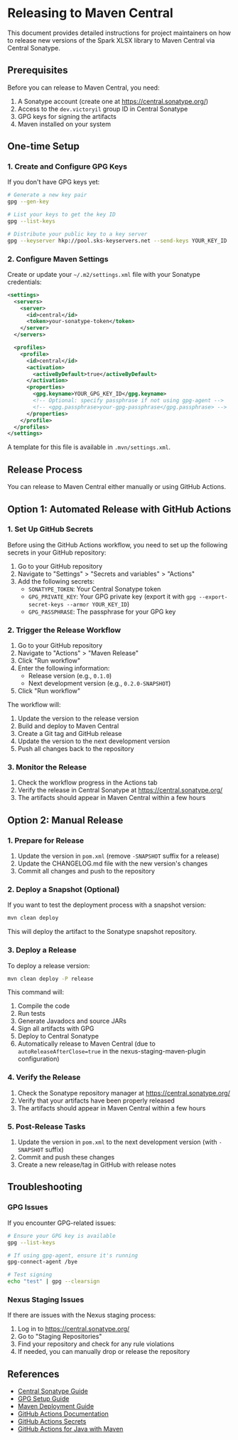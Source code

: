 # Releasing to Maven Central

This document provides detailed instructions for project maintainers on how to release new versions of the Spark XLSX library to Maven Central via Central Sonatype.

## Prerequisites

Before you can release to Maven Central, you need:

1. A Sonatype account (create one at https://central.sonatype.org/)
2. Access to the `dev.victoryil` group ID in Central Sonatype
3. GPG keys for signing the artifacts
4. Maven installed on your system

## One-time Setup

### 1. Create and Configure GPG Keys

If you don't have GPG keys yet:

```bash
# Generate a new key pair
gpg --gen-key

# List your keys to get the key ID
gpg --list-keys

# Distribute your public key to a key server
gpg --keyserver hkp://pool.sks-keyservers.net --send-keys YOUR_KEY_ID
```

### 2. Configure Maven Settings

Create or update your `~/.m2/settings.xml` file with your Sonatype credentials:

```xml
<settings>
  <servers>
    <server>
      <id>central</id>
      <token>your-sonatype-token</token>
    </server>
  </servers>

  <profiles>
    <profile>
      <id>central</id>
      <activation>
        <activeByDefault>true</activeByDefault>
      </activation>
      <properties>
        <gpg.keyname>YOUR_GPG_KEY_ID</gpg.keyname>
        <!-- Optional: specify passphrase if not using gpg-agent -->
        <!-- <gpg.passphrase>your-gpg-passphrase</gpg.passphrase> -->
      </properties>
    </profile>
  </profiles>
</settings>
```

A template for this file is available in `.mvn/settings.xml`.

## Release Process

You can release to Maven Central either manually or using GitHub Actions.

## Option 1: Automated Release with GitHub Actions

### 1. Set Up GitHub Secrets

Before using the GitHub Actions workflow, you need to set up the following secrets in your GitHub repository:

1. Go to your GitHub repository
2. Navigate to "Settings" > "Secrets and variables" > "Actions"
3. Add the following secrets:
   - `SONATYPE_TOKEN`: Your Central Sonatype token
   - `GPG_PRIVATE_KEY`: Your GPG private key (export it with `gpg --export-secret-keys --armor YOUR_KEY_ID`)
   - `GPG_PASSPHRASE`: The passphrase for your GPG key

### 2. Trigger the Release Workflow

1. Go to your GitHub repository
2. Navigate to "Actions" > "Maven Release"
3. Click "Run workflow"
4. Enter the following information:
   - Release version (e.g., `0.1.0`)
   - Next development version (e.g., `0.2.0-SNAPSHOT`)
5. Click "Run workflow"

The workflow will:
1. Update the version to the release version
2. Build and deploy to Maven Central
3. Create a Git tag and GitHub release
4. Update the version to the next development version
5. Push all changes back to the repository

### 3. Monitor the Release

1. Check the workflow progress in the Actions tab
2. Verify the release in Central Sonatype at https://central.sonatype.org/
3. The artifacts should appear in Maven Central within a few hours

## Option 2: Manual Release

### 1. Prepare for Release

1. Update the version in `pom.xml` (remove `-SNAPSHOT` suffix for a release)
2. Update the CHANGELOG.md file with the new version's changes
3. Commit all changes and push to the repository

### 2. Deploy a Snapshot (Optional)

If you want to test the deployment process with a snapshot version:

```bash
mvn clean deploy
```

This will deploy the artifact to the Sonatype snapshot repository.

### 3. Deploy a Release

To deploy a release version:

```bash
mvn clean deploy -P release
```

This command will:
1. Compile the code
2. Run tests
3. Generate Javadocs and source JARs
4. Sign all artifacts with GPG
5. Deploy to Central Sonatype
6. Automatically release to Maven Central (due to `autoReleaseAfterClose=true` in the nexus-staging-maven-plugin configuration)

### 4. Verify the Release

1. Check the Sonatype repository manager at https://central.sonatype.org/
2. Verify that your artifacts have been properly released
3. The artifacts should appear in Maven Central within a few hours

### 5. Post-Release Tasks

1. Update the version in `pom.xml` to the next development version (with `-SNAPSHOT` suffix)
2. Commit and push these changes
3. Create a new release/tag in GitHub with release notes

## Troubleshooting

### GPG Issues

If you encounter GPG-related issues:

```bash
# Ensure your GPG key is available
gpg --list-keys

# If using gpg-agent, ensure it's running
gpg-connect-agent /bye

# Test signing
echo "test" | gpg --clearsign
```

### Nexus Staging Issues

If there are issues with the Nexus staging process:

1. Log in to https://central.sonatype.org/
2. Go to "Staging Repositories"
3. Find your repository and check for any rule violations
4. If needed, you can manually drop or release the repository

## References

- [Central Sonatype Guide](https://central.sonatype.org/publish/publish-guide/)
- [GPG Setup Guide](https://central.sonatype.org/publish/requirements/gpg/)
- [Maven Deployment Guide](https://maven.apache.org/plugins/maven-deploy-plugin/usage.html)
- [GitHub Actions Documentation](https://docs.github.com/en/actions)
- [GitHub Actions Secrets](https://docs.github.com/en/actions/security-guides/encrypted-secrets)
- [GitHub Actions for Java with Maven](https://docs.github.com/en/actions/automating-builds-and-tests/building-and-testing-java-with-maven)
